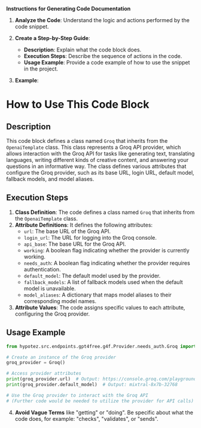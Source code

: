 **Instructions for Generating Code Documentation**

1. **Analyze the Code**: Understand the logic and actions performed by the code snippet.

2. **Create a Step-by-Step Guide**:
    - **Description**: Explain what the code block does.
    - **Execution Steps**: Describe the sequence of actions in the code.
    - **Usage Example**: Provide a code example of how to use the snippet in the project.

3. **Example**:

How to Use This Code Block
=========================================================================================

Description
-------------------------
This code block defines a class named `Groq` that inherits from the `OpenaiTemplate` class. This class represents a Groq API provider, which allows interaction with the Groq API for tasks like generating text, translating languages, writing different kinds of creative content, and answering your questions in an informative way. The class defines various attributes that configure the Groq provider, such as its base URL, login URL, default model, fallback models, and model aliases.

Execution Steps
-------------------------
1. **Class Definition**: The code defines a class named `Groq` that inherits from the `OpenaiTemplate` class. 
2. **Attribute Definitions**: It defines the following attributes:
    - `url`: The base URL of the Groq API.
    - `login_url`: The URL for logging into the Groq console.
    - `api_base`: The base URL for the Groq API.
    - `working`: A boolean flag indicating whether the provider is currently working.
    - `needs_auth`: A boolean flag indicating whether the provider requires authentication.
    - `default_model`: The default model used by the provider.
    - `fallback_models`: A list of fallback models used when the default model is unavailable.
    - `model_aliases`: A dictionary that maps model aliases to their corresponding model names.
3. **Attribute Values**: The code assigns specific values to each attribute, configuring the Groq provider. 

Usage Example
-------------------------

```python
from hypotez.src.endpoints.gpt4free.g4f.Provider.needs_auth.Groq import Groq

# Create an instance of the Groq provider
groq_provider = Groq()

# Access provider attributes
print(groq_provider.url)  # Output: https://console.groq.com/playground
print(groq_provider.default_model)  # Output: mixtral-8x7b-32768

# Use the Groq provider to interact with the Groq API
# (Further code would be needed to utilize the provider for API calls)
```

4. **Avoid Vague Terms** like "getting" or "doing". Be specific about what the code does, for example: "checks", "validates", or "sends".